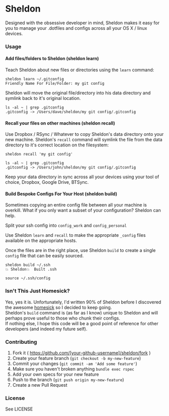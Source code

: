 # Sheldon

Designed with the obsessive developer in mind, Sheldon makes it easy for you to manage your .dotfiles and configs across all your OS X / linux devices.  

### Usage
#### Add files/folders to Sheldon (sheldon learn)
Teach Sheldon about new files or directories using the `learn` command:
```shell
sheldon learn ~/.gitconfig
Friendly Name For File/Folder: my git config
```

Sheldon will move the original file/directory into his data directory and symlink back to it's original location.
```shell
ls -al ~ | grep .gitconfig
.gitconfig -> /Users/dave/sheldon/my git config/.gitconfig
```

#### Recall your files on other machines (sheldon recall)
Use Dropbox / RSync / Whatever to copy Sheldon's data directory onto your new machine.
Sheldon's `recall` command will symlink the file from the data directory to it's correct location on the filesystem:

```shell
sheldon recall 'my git config'

ls -al ~ | grep .gitconfig
.gitconfig -> /Users/john/sheldon/my git config/.gitconfig
```

Keep your data directory in sync across all your devices using your tool of choice, Dropbox, Google Drive, BTSync.

#### Build Bespoke Configs For Your Host (sheldon build)
Sometimes copying an entire config file between all your machine is overkill. What if you only want a subset of your configuration? Sheldon can help.

Split your ssh config into `config_work` and `config_personal`

Use Sheldon `learn` and `recall` to make the appropriate `_config` files available on the appropriate hosts.

Once the files are in the right place, use Sheldon `build` to create a single `config` file that can be easily sourced.

```shell
sheldon build ~/.ssh
💥 Sheldon💥  Built .ssh

source ~/.ssh/config
```

### Isn't This Just Homesick?
Yes, yes it is. Unfortunately, I'd written 90% of Sheldon before I discovered the awesome [homesick](https://github.com/technicalpickles/homesick) so I decided to keep going.  
Sheldon's `build` command is (as far as I know) unique to Sheldon and will perhaps prove useful to those who chunk their configs.  
If nothing else, I hope this code will be a good point of reference for other developers (and indeed my future self).

### Contributing

1. Fork it ( https://github.com/[your-github-username]/sheldon/fork )
2. Create your feature branch (`git checkout -b my-new-feature`)
3. Commit your changes (`git commit -am 'Add some feature'`)
4. Make sure you haven't broken anything `bundle exec rspec`
5. Add your own specs for your new feature
6. Push to the branch (`git push origin my-new-feature`)
7. Create a new Pull Request

### License
See LICENSE
